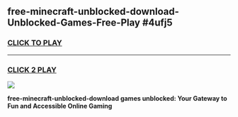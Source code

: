 
## free-minecraft-unblocked-download-Unblocked-Games-Free-Play #4ufj5
<h3>
<a href="https://us.freeplayer.one?title=free-minecraft-unblocked-download&ref=9M">CLICK TO PLAY</a></h3>
<hr>

<h3>
<a href="https://us.freeplayer.one?title=free-minecraft-unblocked-download&ref=9M">CLICK 2 PLAY</a>
  
</h3>

<a href="https://us.freeplayer.one?title=free-minecraft-unblocked-download&ref=9M"><img src="https://clearcache.store/games.png"></a>


**free-minecraft-unblocked-download games unblocked: Your Gateway to Fun and Accessible Online Gaming**
